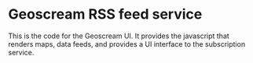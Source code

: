 # Geoscream RSS feed service

This is the code for the Geoscream UI.  It provides the javascript that renders maps, data feeds, and provides a UI interface to the subscription service.
